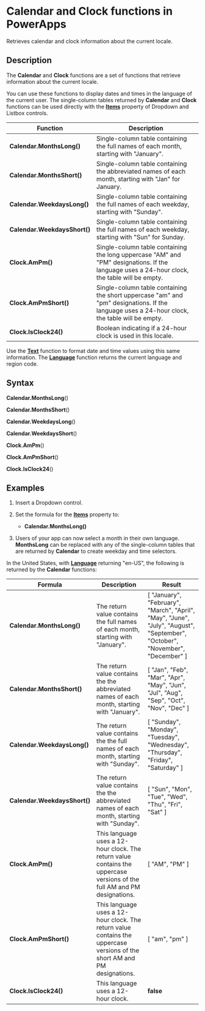 <properties
	pageTitle="PowerApps: Calendar and Clock functions"
	description="Reference information for the Calendar and Clock functions in PowerApps, including syntax and examples"
	services=""
	suite="powerapps"
	documentationCenter="na"
	authors="gregli-msft"
	manager="dwrede"
	editor=""
	tags=""/>

<tags
   ms.service="powerapps"
   ms.devlang="na"
   ms.topic="article"
   ms.tgt_pltfrm="na"
   ms.workload="na"
   ms.date="11/07/2015"
   ms.author="gregli"/>

# Calendar and Clock functions in PowerApps #

Retrieves calendar and clock information about the current locale.

## Description ##

The **Calendar** and **Clock** functions are a set of functions that retrieve information about the current locale.

You can use these functions to display dates and times in the language of the current user.  The single-column tables returned by **Calendar** and **Clock** functions can be used directly with the **[Items](../controls/properties-core.md)** property of Dropdown and Listbox controls.

| Function | Description |
|----------|-------------|
| **Calendar.MonthsLong()** | Single-column table containing the full names of each month, starting with "January".    |
| **Calendar.MonthsShort()** | Single-column table containing the abbreviated names of each month, starting with "Jan" for January.   |
| **Calendar.WeekdaysLong()** | Single-column table containing the full names of each weekday, starting with "Sunday". |
| **Calendar.WeekdaysShort()** | Single-column table containing the full names of each weekday, starting with "Sun" for Sunday.  |
| **Clock.AmPm()** | Single-column table containing the long uppercase "AM" and "PM" designations.  If the language uses a 24-hour clock, the table will be empty. |
| **Clock.AmPmShort()** | Single-column table containing the short uppercase "am" and "pm" designations.  If the language uses a 24-hour clock, the table will be empty. |
| **Clock.IsClock24()** | Boolean indicating if a 24-hour clock is used in this locale. |

Use the **[Text](function-text.md)** function to format date and time values using this same information.  The **[Language](function-language.md)** function returns the current language and region code.

## Syntax ##

**Calendar.MonthsLong**()

**Calendar.MonthsShort**()

**Calendar.WeekdaysLong**()

**Calendar.WeekdaysShort**()

**Clock.AmPm**()

**Clock.AmPmShort**()

**Clock.IsClock24**()

## Examples ##

1. Insert a Dropdown control.

2. Set the formula for the **[Items](../controls/properties-core.md)** property to:

	- **Calendar.MonthsLong()**

3. Users of your app can now select a month in their own language.  **MonthsLong** can be replaced with any of the single-column tables that are returned by **Calendar** to create weekday and time selectors.

In the United States, with **[Language](function-language.md)** returning "en-US", the following is returned by the **Calendar** functions:

| Formula | Description | Result |
|---------|-------------|--------|
| **Calendar.MonthsLong()** | The return value contains the full names of each month, starting with "January".  | [ "January", "February", "March", "April", "May", "June", "July", "August", "September", "October", "November", "December" ] |
| **Calendar.MonthsShort()** | The return value contains the the abbreviated names of each month, starting with "January".    | [ "Jan", "Feb", "Mar", "Apr", "May", "Jun", "Jul", "Aug", "Sep", "Oct", "Nov", "Dec" ] |
| **Calendar.WeekdaysLong()** | The return value contains the the full names of each month, starting with "Sunday".   | [ "Sunday", "Monday", "Tuesday", "Wednesday", "Thursday", "Friday", "Saturday" ] |
| **Calendar.WeekdaysShort()** | The return value contains the the abbreviated names of each month, starting with "Sunday".  | [ "Sun", "Mon", "Tue", "Wed", "Thu", "Fri", "Sat" ] |
| **Clock.AmPm()** | This language uses a 12-hour clock.  The return value contains the uppercase versions of the full AM and PM designations.  | [ "AM", "PM" ] |
| **Clock.AmPmShort()** | This language uses a 12-hour clock.  The return value contains the uppercase versions of the short AM and PM designations. | [ "am", "pm" ] |
| **Clock.IsClock24()** | This language uses a 12-hour clock.  | **false** |






